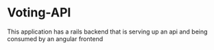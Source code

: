 
# Voting-API

This application has a rails backend that is serving up an api and being consumed by an angular frontend
